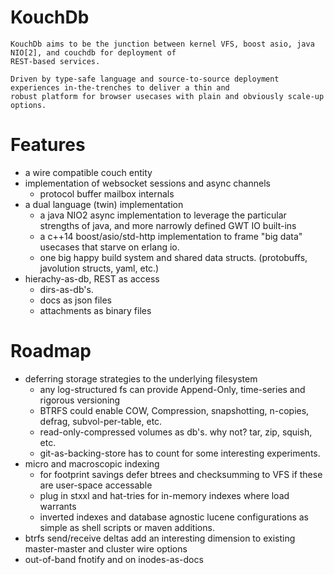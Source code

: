 KouchDb
=============

    KouchDb aims to be the junction between kernel VFS, boost asio, java NIO[2], and couchdb for deployment of
    REST-based services.

    Driven by type-safe language and source-to-source deployment experiences in-the-trenches to deliver a thin and
    robust platform for browser usecases with plain and obviously scale-up options.

Features
========
 * a wire compatible couch entity
 * implementation of websocket sessions and async channels
    * protocol buffer mailbox internals
 * a dual language (twin) implementation
    *  a java NIO2 async implementation to leverage the particular strengths of java, and more narrowly defined GWT IO built-ins
    *  a c++14 boost/asio/std-http implementation to frame "big data" usecases that starve on erlang io.
    *  one big happy build system and shared data structs. (protobuffs, javolution structs, yaml, etc.)
 * hierachy-as-db, REST as access
    * dirs-as-db's.
    * docs as json files
    * attachments as binary files


Roadmap
========
 * deferring storage strategies to the underlying filesystem
    * any log-structured fs can provide Append-Only, time-series and rigorous versioning
    * BTRFS could enable COW, Compression, snapshotting, n-copies, defrag, subvol-per-table, etc.
    * read-only-compressed volumes as db's.  why not?  tar, zip, squish, etc.
    * git-as-backing-store has to count for some interesting experiments.
 * micro and macroscopic indexing
    * for footprint savings defer btrees and checksumming to VFS if these are user-space accessable
    * plug in stxxl and hat-tries for in-memory indexes where load warrants
    * inverted indexes and database agnostic lucene configurations as simple as shell scripts or maven additions.
 *  btrfs send/receive deltas add an interesting dimension to existing master-master and cluster wire options
 *  out-of-band fnotify and on inodes-as-docs
